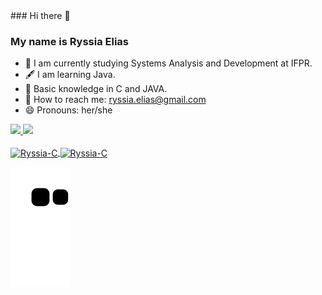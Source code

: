<div>
  ### Hi there 👋

  ### My name is Ryssia Elias

  - 📕 I am currently studying Systems Analysis and Development at IFPR.
  - 🖋 I am learning Java.
  - 🎨 Basic knowledge in C and JAVA.
  - 📧 How to reach me: ryssia.elias@gmail.com
  - 😄 Pronouns: her/she

 </div>
 
 <div>
  <a href="https://github.com/Ryssia">
  <img height="150em" src="https://github-readme-stats.vercel.app/api?username=Ryssia&show_icons=true&theme=radical&include_all_commits=true&count_private=true"/>
  <img height="150em" src="https://github-readme-stats.vercel.app/api/top-langs/?username=Ryssia&layout=compact&langs_count=7&theme=radical"/>
 </div>
 
 
 <div  style="display-flex" style="margin-bottom: 2rem" ><br>
  <img align="center" alt="Ryssia-C" height="50" widith="60" src="https://cdn.jsdelivr.net/gh/devicons/devicon/icons/c/c-original.svg" />
  <img align="center" alt="Ryssia-C" height="50" widith="60" src="https://cdn.jsdelivr.net/gh/devicons/devicon/icons/vscode/vscode-original.svg" />

 </div>
 
![Snake animation](https://github.com/Ryssia/Ryssia/blob/output/github-contribution-grid-snake.svg)


<!--
**MatHennel/MatHennel** is a ✨ _special_ ✨ repository because its `README.md` (this file) appears on your GitHub profile.

Here are some ideas to get you started:

- 🔭 I’m currently working on ...
- 🌱 I’m currently learning ...
- 👯 I’m looking to collaborate on ...
- 🤔 I’m looking for help with ...
- 💬 Ask me about ...
- 📫 How to reach me: ...
- 😄 Pronouns: ...
- ⚡ Fun fact: ...
-->
